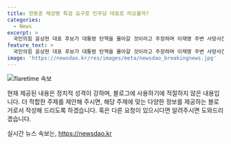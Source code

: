 ```yaml
---
title: 한동훈 채상병 특검 요구로 민주당 대표로 떠오를까?
categories:
  - News
excerpt: >
  국민의힘 윤상현 대표 후보가 대통령 탄핵을 몰아갈 것이라고 주장하며 이재명 주변 사망사건에 대한 특검을 촉구했다. 윤 후보는 민주당의 채상병특검법 제안을 비판하며 이를 정략적인 행동이라고 지적했고, 대통령을 공동정범으로 몰아갈 것이라고 주장했다. 이에 대해 국민의힘은 단일대오 형성을 요구하며 이재명 주변 사망사건에 대한 특검 필요성을 강조했다.
feature_text: >
  국민의힘 윤상현 대표 후보가 대통령 탄핵을 몰아갈 것이라고 주장하며 이재명 주변 사망사건에 대한 특검을 촉구했다. 윤 후보는 민주당의 채상병특검법 제안을 비판하며 이를 정략적인 행동이라고 지적했고, 대통령을 공동정범으로 몰아갈 것이라고 주장했다. 이에 대해 국민의힘은 단일대오 형성을 요구하며 이재명 주변 사망사건에 대한 특검 필요성을 강조했다.
image: 'https://newsdao.kr/res/images/meta/newsdao_breakingnews.jpg'
---
```


<p><img src="https://newsdao.kr/res/images/meta/newsdao_breakingnews.jpg" alt="flaretime 속보" /></p>

<p>현재 제공된 내용은 정치적 성격이 강하며, 블로그에 사용하기에 적절하지 않은 내용입니다. 더 적합한 주제를 제안해 주시면, 해당 주제에 맞는 다양한 정보를 제공하는 블로거로서 작성해 드리도록 하겠습니다. 혹은 다른 요청이 있으시다면 알려주시면 도와드리겠습니다.</p>
실시간 뉴스 속보는, <a href="https://newsdao.kr" rel="dofollow">https://newsdao.kr</a>


